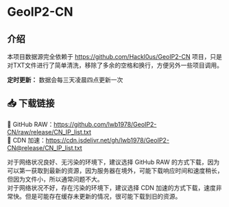 # GeoIP2-CN

## 介绍

本项目数据源完全依赖于 https://github.com/Hackl0us/GeoIP2-CN 项目，只是对TXT文件进行了简单清洗，移除了多余的空格和换行，方便另外一些项目调用。

**定时更新：** 数据会每三天凌晨四点更新一次

## 📥 下载链接

🐙 GitHub RAW：https://github.com/lwb1978/GeoIP2-CN/raw/release/CN_IP_list.txt  
🚀 CDN 加速：https://cdn.jsdelivr.net/gh/lwb1978/GeoIP2-CN@release/CN_IP_list.txt

对于网络状况良好、无污染的环境下，建议选择 GitHub RAW 的方式下载，因为可以第一获取到最新的资源，因为服务器在境外，可能下载响应时间和速度稍长，但因为文件小，所以通常问题不大。  
对于网络状况不好，存在污染的环境下，建议选择 CDN 加速的方式下载，速度非常快。但是可能存在缓存未更新的情况，很可能下载到旧的资源。
